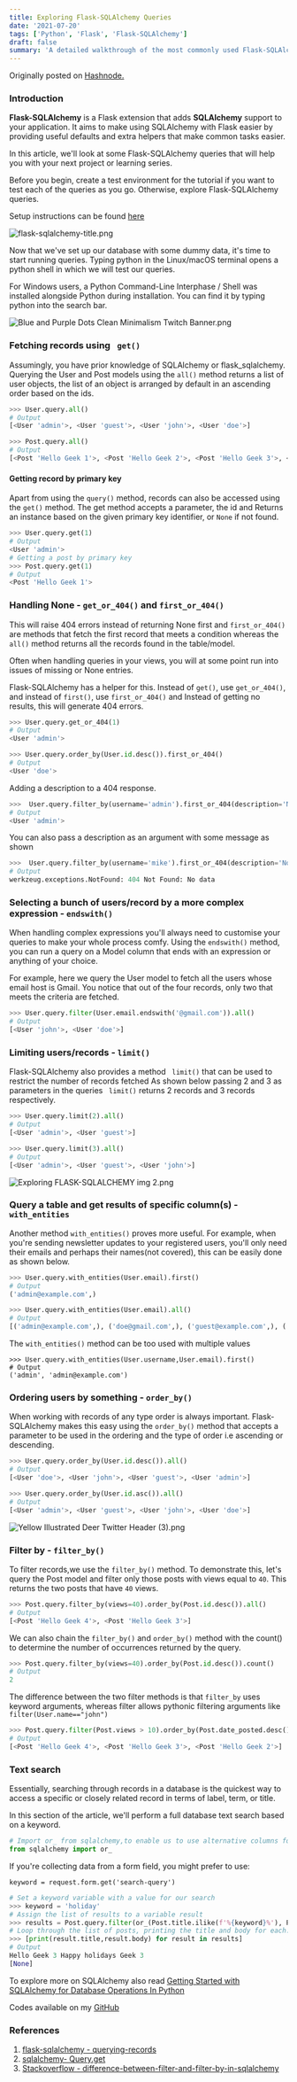 ```yaml
---
title: Exploring Flask-SQLAlchemy Queries
date: '2021-07-20'
tags: ['Python', 'Flask', 'Flask-SQLAlchemy']
draft: false
summary: 'A detailed walkthrough of the most commonly used Flask-SQLAlchemy queries. This tutorial is your cheatsheet for learning the most commonly used Flask-SQLAlchemy queries to make development easier.'
---
```


Originally posted on [Hashnode.](https://develie.hashnode.dev/exploring-flask-sqlalchemy-queries)

### Introduction

**Flask-SQLAlchemy** is a Flask extension that adds **SQLAlchemy** support to your application.
It aims to make using SQLAlchemy with Flask easier by providing useful defaults and extra helpers that make common tasks easier.

In this article, we'll look at some Flask-SQLAlchemy queries that
will help you with your next project or learning series.

Before you begin, create a test environment for the tutorial if you want to test each of the queries as you go. Otherwise, explore Flask-SQLAlchemy queries.

Setup instructions can be found [here](https://github.com/ondiekelijah/Exploring-Flask_SQLAlchemy-Queries/tree/main#readme)

![flask-sqlalchemy-title.png](https://cdn.hashnode.com/res/hashnode/image/upload/v1628888654483/22dxtr56T.png)

Now that we've set up our database with some dummy data, it's time to start running queries.
Typing python in the Linux/macOS terminal opens a python shell in which we will test our queries.

For Windows users, a Python Command-Line Interphase / Shell was installed alongside Python during installation. You can find it by typing python into the search bar.

![Blue and Purple Dots Clean Minimalism Twitch Banner.png](https://cdn.hashnode.com/res/hashnode/image/upload/v1628892670219/gvBz8WIWT.png)

### Fetching records using ` get()`

Assumingly, you have prior knowledge of SQLAlchemy or flask_sqlalchemy.
Querying the User and Post models using the `all()` method returns a list of user objects,
the list of an object is arranged by default in an ascending order based on the ids.

```python
>>> User.query.all()
# Output
[<User 'admin'>, <User 'guest'>, <User 'john'>, <User 'doe'>]

>>> Post.query.all()
# Output
[<Post 'Hello Geek 1'>, <Post 'Hello Geek 2'>, <Post 'Hello Geek 3'>, <Post 'Hello Geek 4'>]
```

#### Getting record by primary key

Apart from using the `query()` method, records can also be accessed using the `get()` method.
The get method accepts a parameter, the id and
Returns an instance based on the given primary key identifier, or `None` if not found.

```python
>>> User.query.get(1)
# Output
<User 'admin'>
# Getting a post by primary key
>>> Post.query.get(1)
# Output
<Post 'Hello Geek 1'>

```

### Handling None - `get_or_404()` and `first_or_404()`

This will raise 404 errors instead of returning None
first and `first_or_404()` are methods that fetch the first record that meets a condition whereas
the `all()` method returns all the records found in the table/model.

Often when handling queries in your views, you will at some point run into issues of
missing or None entries.

Flask-SQLAlchemy has a helper for this. Instead of `get()`, use `get_or_404()`,
and instead of `first()`, use `first_or_404()` and Instead of getting no results,
this will generate 404 errors.

```python
>>> User.query.get_or_404(1)
# Output
<User 'admin'>

>>> User.query.order_by(User.id.desc()).first_or_404()
# Output
<User 'doe'>
```

Adding a description to a 404 response.

```python
>>>  User.query.filter_by(username='admin').first_or_404(description='No data!')
# Output
<User 'admin'>
```

You can also pass a description as an argument with some message as shown

```python
>>>  User.query.filter_by(username='mike').first_or_404(description='No data!')
# Output
werkzeug.exceptions.NotFound: 404 Not Found: No data
```

### Selecting a bunch of users/record by a more complex expression - `endswith()`

When handling complex expressions you'll always need to customise your queries
to make your whole process comfy.
Using the `endswith()` method, you can run a query
on a Model column that ends with an expression or anything of your choice.

For example, here we query the User model to fetch all the users whose email host
is Gmail. You notice that out of the four records, only two that meets the criteria
are fetched.

```python
>>> User.query.filter(User.email.endswith('@gmail.com')).all()
# Output
[<User 'john'>, <User 'doe'>]
```

### Limiting users/records - `limit()`

Flask-SQLAlchemy also provides a method ` limit()` that can be used to restrict
the number of records fetched
As shown below passing 2 and 3 as parameters in the queries ` limit()` returns
2 records and 3 records respectively.

```python
>>> User.query.limit(2).all()
# Output
[<User 'admin'>, <User 'guest'>]

>>> User.query.limit(3).all()
# Output
[<User 'admin'>, <User 'guest'>, <User 'john'>]
```

![Exploring FLASK-SQLALCHEMY img 2.png](https://cdn.hashnode.com/res/hashnode/image/upload/v1628891319006/bK43llTME.png)

### Query a table and get results of specific column(s) - `with_entities`

Another method `with_entities()` proves more useful. For example, when you're sending newsletter updates to your registered users, you'll only need their emails and perhaps their names(not covered),
this can be easily done as shown below.

```python
>>> User.query.with_entities(User.email).first()
# Output
('admin@example.com',)

>>> User.query.with_entities(User.email).all()
# Output
[('admin@example.com',), ('doe@gmail.com',), ('guest@example.com',), ('john@gmail.com',)]
```

The `with_entities()` method can be too used with multiple values

```
>>> User.query.with_entities(User.username,User.email).first()
# Output
('admin', 'admin@example.com')
```

### Ordering users by something - `order_by()`

When working with records of any type order is always important. Flask-SQLAlchemy makes this
easy using the `order_by()` method that accepts a parameter to be used in the ordering and the
type of order i.e ascending or descending.

```python
>>> User.query.order_by(User.id.desc()).all()
# Output
[<User 'doe'>, <User 'john'>, <User 'guest'>, <User 'admin'>]

>>> User.query.order_by(User.id.asc()).all()
# Output
[<User 'admin'>, <User 'guest'>, <User 'john'>, <User 'doe'>]
```

![Yellow Illustrated Deer Twitter Header (3).png](https://cdn.hashnode.com/res/hashnode/image/upload/v1628891721900/nEUDGfmqU.png)

### Filter by - `filter_by()`

To filter records,we use the `filter_by()` method.
To demonstrate this, let's query the Post model and filter only those posts with views equal to `40`.
This returns the two posts that have `40` views.

```python
>>> Post.query.filter_by(views=40).order_by(Post.id.desc()).all()
# Output
[<Post 'Hello Geek 4'>, <Post 'Hello Geek 3'>]
```

We can also chain the `filter_by()` and `order_by()` method with the count() to
determine the number of occurrences returned by the query.

```python
>>> Post.query.filter_by(views=40).order_by(Post.id.desc()).count()
# Output
2
```

The difference between the two filter methods is that `filter_by`
uses keyword arguments, whereas filter allows pythonic filtering arguments
like `filter(User.name=="john")`

```python
>>> Post.query.filter(Post.views > 10).order_by(Post.date_posted.desc())
# Output
[<Post 'Hello Geek 4'>, <Post 'Hello Geek 3'>, <Post 'Hello Geek 2'>]
```

### Text search

Essentially, searching through records in a database is the quickest way to access a
specific or closely related record in terms of label, term, or title.

In this section of the article, we'll perform a full database text search based on a keyword.

```python
# Import or_ from sqlalchemy,to enable us to use alternative columns for the search
from sqlalchemy import or_
```

If you're collecting data from a form field, you might prefer to use:

`keyword = request.form.get('search-query')`

```python
# Set a keyword variable with a value for our search
>>> keyword = 'holiday'
# Assign the list of results to a variable result
>>> results = Post.query.filter(or_(Post.title.ilike(f'%{keyword}%'), Post.body.ilike(f'%{keyword}%'))).all()
# Loop through the list of posts, printing the title and body for each.
>>> [print(result.title,result.body) for result in results]
# Output
Hello Geek 3 Happy holidays Geek 3
[None]
```

To explore more on SQLAlchemy also read [Getting Started with SQLAlchemy for Database Operations In Python](https://dev.to/grayhat/getting-started-with-sqlalchemy-for-database-operations-in-python-5b5p)

Codes available on my [GitHub](https://github.com/ondiekelijah/Exploring-Flask_SQLAlchemy-Queries)

### References

1. [flask-sqlalchemy - querying-records](https://flask-sqlalchemy.palletsprojects.com/en/2.x/queries/#querying-records)
2. [sqlalchemy- Query.get](https://docs.sqlalchemy.org/en/14/orm/query.html#sqlalchemy.orm.Query.get)
3. [Stackoverflow - difference-between-filter-and-filter-by-in-sqlalchemy](https://stackoverflow.com/questions/2128505/difference-between-filter-and-filter-by-in-sqlalchemy)
